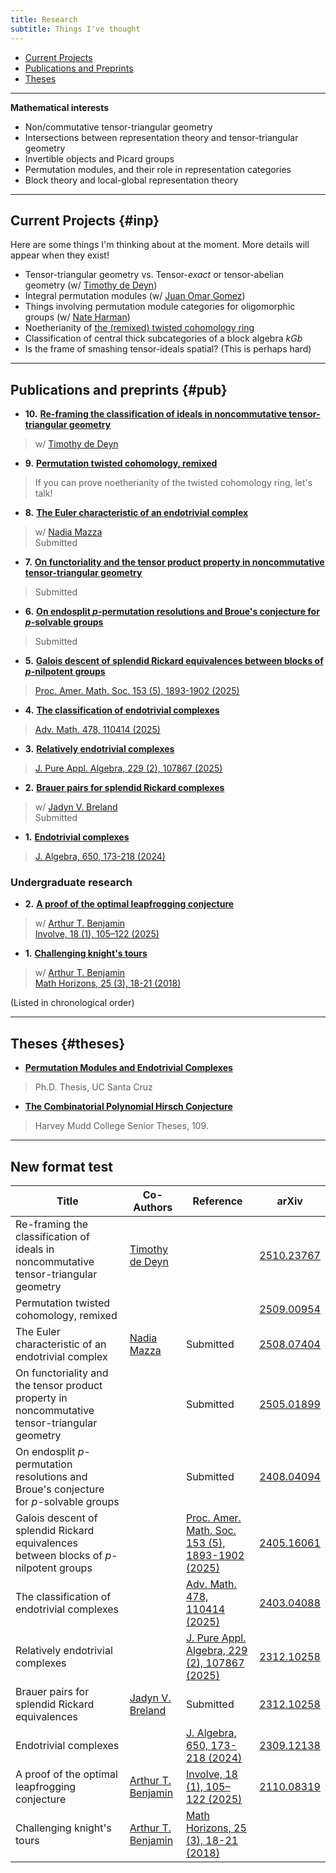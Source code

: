```yaml
---
title: Research
subtitle: Things I've thought
---
```


- [Current Projects](#inp)
- [Publications and Preprints](#pub)
- [Theses](#theses)

---

**Mathematical interests**

- Non/commutative tensor-triangular geometry
- Intersections between representation theory and tensor-triangular geometry
- Invertible objects and Picard groups
- Permutation modules, and their role in representation categories
- Block theory and local-global representation theory

---

## Current Projects {#inp}

Here are some things I'm thinking about at the moment. More details will appear when they exist! 

- Tensor-triangular geometry vs. Tensor-*exact* or tensor-abelian geometry (w/ [Timothy de Deyn](https://tdedeyn.github.io/))
- Integral permutation modules (w/ [Juan Omar Gomez](https://sites.google.com/cimat.mx/juanomargomez/home?authuser=0))
- Things involving permutation module categories for oligomorphic groups  (w/ [Nate Harman](https://www.nateharman.com/))
- Noetherianity of [the (remixed) twisted cohomology ring](https://arxiv.org/abs/2509.00954)
- Classification of central thick subcategories of a block algebra $kGb$
- Is the frame of smashing tensor-ideals spatial? (This is perhaps hard) 

---

## Publications and preprints {#pub}

- **10.** [**Re-framing the classification of ideals in noncommutative tensor-triangular geometry**](https://arxiv.org/abs/2510.23767)     
> w/ [Timothy de Deyn](https://tdedeyn.github.io/)     
- **9.** [**Permutation twisted cohomology, remixed**](https://arxiv.org/abs/2509.00954)     
> If you can prove noetherianity of the twisted cohomology ring, let's talk!
- **8.** [**The Euler characteristic of an endotrivial complex**](https://arxiv.org/abs/2508.07404)
> w/ [Nadia Mazza](https://www.lancaster.ac.uk/maths/people/nadia-mazza)    
> Submitted
- **7.** [**On functoriality and the tensor product property in noncommutative tensor-triangular geometry**](https://arxiv.org/abs/2505.01899)
> Submitted
- **6.** [**On endosplit $p$-permutation resolutions and Broue's conjecture for $p$-solvable groups**](https://arxiv.org/abs/2408.04094)
> Submitted
- **5.** [**Galois descent of splendid Rickard equivalences between blocks of $p$-nilpotent groups**](https://arxiv.org/abs/2405.16061)
> [Proc. Amer. Math. Soc. 153 (5), 1893-1902 (2025)](https://doi.org/10.1090/proc/17230)
- **4.** [**The classification of endotrivial complexes**](https://arxiv.org/abs/2403.04088) 
> [Adv. Math. 478, 110414 (2025)](https://www.sciencedirect.com/science/article/pii/S0001870825003020)
- **3.** [**Relatively endotrivial complexes**](https://arxiv.org/abs/2402.08042)
> [J. Pure Appl. Algebra, 229 (2), 107867 (2025)](https://www.sciencedirect.com/science/article/pii/S0022404925000064)
- **2.** [**Brauer pairs for splendid Rickard complexes**](https://arxiv.org/abs/2312.10258)
> w/ [Jadyn V. Breland](https://people.ucsc.edu/~jbreland/index.html)   
> Submitted
- **1.** [**Endotrivial complexes**](https://arxiv.org/abs/2309.12138) 
> [J. Algebra, 650, 173-218 (2024)](https://www.sciencedirect.com/science/article/pii/S0021869324001728)


### Undergraduate research

- **2.** [**A proof of the optimal leapfrogging conjecture**](https://arxiv.org/abs/2110.08319)
> w/ [Arthur T. Benjamin](https://www.arthurbenjamin.info/)    
> [Involve, 18 (1), 105–122 (2025)](https://msp.org/involve/2025/18-1/p05.xhtml)
- **1.** [**Challenging knight's tours**](https://math.hmc.edu/benjamin/wp-content/uploads/sites/5/2019/06/Challenging-Knight%E2%80%99s-Tours.pdf)
> w/ [Arthur T. Benjamin](https://www.arthurbenjamin.info/)    
> [Math Horizons, 25 (3), 18-21 (2018)](https://www.tandfonline.com/doi/full/10.1080/10724117.2018.1424460)

(Listed in chronological order)


---

## Theses {#theses}

- [**Permutation Modules and Endotrivial Complexes**](https://escholarship.org/uc/item/9h73j2g4)
> Ph.D. Thesis, UC Santa Cruz
- [**The Combinatorial Polynomial Hirsch Conjecture**](https://scholarship.claremont.edu/cgi/viewcontent.cgi?article=1096&context=hmc_theses)
> Harvey Mudd College Senior Theses, 109.


---

## New format test

| Title | Co-Authors | Reference | arXiv |
| ----- | ---------- | --------- | ----- |
| Re-framing the classification of ideals in noncommutative tensor-triangular geometry | [Timothy de Deyn](https://tdedeyn.github.io/) |  | [2510.23767](https://arxiv.org/abs/2510.23767) |
| Permutation twisted cohomology, remixed | | | [2509.00954](https://arxiv.org/abs/2509.00954) |
| The Euler characteristic of an endotrivial complex | [Nadia Mazza](https://www.lancaster.ac.uk/maths/people/nadia-mazza)  | Submitted | [2508.07404](https://arxiv.org/abs/2508.07404) |
| On functoriality and the tensor product property in noncommutative tensor-triangular geometry | | Submitted | [2505.01899](https://arxiv.org/abs/2505.01899) |
| On endosplit $p$-permutation resolutions and Broue's conjecture for $p$-solvable groups | | Submitted | [2408.04094](https://arxiv.org/abs/2408.04094) | 
| Galois descent of splendid Rickard equivalences between blocks of $p$-nilpotent groups | | [Proc. Amer. Math. Soc. 153 (5), 1893-1902 (2025)](https://doi.org/10.1090/proc/17230) | [2405.16061](https://arxiv.org/abs/2405.16061) |
| The classification of endotrivial complexes | | [Adv. Math. 478, 110414 (2025)](https://www.sciencedirect.com/science/article/pii/S0001870825003020) | [2403.04088](https://arxiv.org/abs/2403.04088) |
| Relatively endotrivial complexes | |  [J. Pure Appl. Algebra, 229 (2), 107867 (2025)](https://www.sciencedirect.com/science/article/pii/S0022404925000064) | [2312.10258](https://arxiv.org/abs/2312.10258) |
| Brauer pairs for splendid Rickard equivalences | [Jadyn V. Breland](https://people.ucsc.edu/~jbreland/index.html) | Submitted | [2312.10258](https://arxiv.org/abs/2312.10258) |
| Endotrivial complexes | | [J. Algebra, 650, 173-218 (2024)](https://www.sciencedirect.com/science/article/pii/S0021869324001728) | [2309.12138](https://arxiv.org/abs/2309.12138)|
| A proof of the optimal leapfrogging conjecture | [Arthur T. Benjamin](https://www.arthurbenjamin.info/) |  [Involve, 18 (1), 105–122 (2025)](https://msp.org/involve/2025/18-1/p05.xhtml) | [2110.08319](https://arxiv.org/abs/2110.08319)
| Challenging knight's tours | [Arthur T. Benjamin](https://www.arthurbenjamin.info/) | [Math Horizons, 25 (3), 18-21 (2018)](https://www.tandfonline.com/doi/full/10.1080/10724117.2018.1424460) | |

